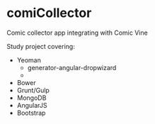 comiCollector
=============

Comic collector app integrating with Comic Vine

Study project covering:
 - Yeoman
   - generator-angular-dropwizard
   - 
 - Bower
 - Grunt/Gulp
 - MongoDB
 - AngularJS
 - Bootstrap